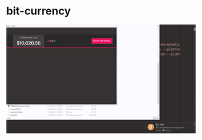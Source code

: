# bit-currency
![alt text](https://github.com/danieling/bit-currency/blob/master/image.png?raw=true)
